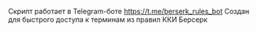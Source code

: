 Скрипт работает в Telegram-боте https://t.me/berserk_rules_bot
Создан для быстрого доступа к терминам из правил ККИ Берсерк
